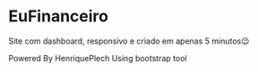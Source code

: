 # EuFinanceiro
Site com dashboard, responsivo e criado em apenas 5 minutos😉


Powered By HenriquePlech
Using bootstrap tool
